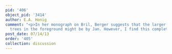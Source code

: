 ```yaml
---
pid: '406'
object_pid: '3414'
author: E.A. Honig
comment: "<p>In her monograph on Bril, Berger suggests that the larger animals and
  trees in the foreground might be by Jan. However, I find this completely unlikely.</p>\n"
post_date: 07/14/13
order: '405'
collection: discussion
---
```


